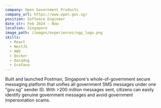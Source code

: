 ```yaml
---
company: Open Government Products
company_url: https://www.open.gov.sg/
position: Software Engineer
date_str: Feb 2024 - Now
location: Singapore
image_path: /images/experiences/ogp_logo.png
skills:
  - React
  - NestJS
  - AWS
  - Docker
  - Datadog
  - Grafana
---
```


Built and launched Postman, Singapore's whole-of-government secure messaging platform that unifies all government SMS messages under one "gov.sg" sender ID. With >200 million messages sent, citizens can easily identify genuine government messages and avoid government impersonation scams.
